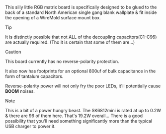This silly little RGB matrix board is specifically designed to be glued to the back of a standard North American single gang blank wallplate & fit inside the opening of a WireMold surface mount box.

> [!TIP]
> It is distinctly possible that not ALL of tthe decoupling capacitors(C1-C96) are actually required.
> (Tho it is certain that some of them are...)

> [!CAUTION]
> This board currently has no reverse-polarity protection.
> 
> It also now has footprints for an optional 800uf of bulk capacitance in the form of tantalum capacitors.
> 
> Reverse-polarity power will not only fry the poor LEDs, it'll potentially cause **BOOM** noises.

> [!NOTE]
> This is a bit of a power hungry beast.
> The SK6812mini is rated at up to 0.2W & there are 96 of them here. That's 19.2W overall...
> There is a good possibility that you'll need something significantly more than the typical USB charger to power it.